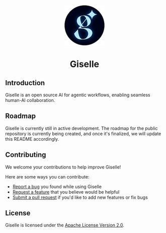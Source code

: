 <div align="center">
  <a href="https://giselles.ai">
    <picture>
      <source media="(prefers-color-scheme: dark)" srcset="./docs/assets/giselle-circular-logo.png">
      <img alt="Giselle logo" src="./docs/assets/giselle-circular-logo.png" height="128">
    </picture>
  </a>
  <h1>Giselle</h1>
</div>

## Introduction

Giselle is an open source AI for agentic workflows, enabling seamless human-AI collaboration.

## Roadmap

Giselle is currently still in active development. The roadmap for the public repository is currently being created, and once it's finalized, we will update this README accordingly.

## Contributing

We welcome your contributions to help improve Giselle!

Here are some ways you can contribute:

- [Report a bug](https://github.com/route06inc/giselle/issues/new?template=1_bug_report.yml) you found while using Giselle
- [Request a feature](https://github.com/route06inc/giselle/discussions/categories/ideas) that you believe would be helpful
- [Submit a pull request](https://github.com/route06inc/giselle/blob/main/CONTRIBUTING.md#how-to-submit-a-pull-request) if you'd like to add new features or fix bugs

## License

Giselle is licensed under the [Apache License Version 2.0](https://github.com/route06inc/giselle/blob/main/LICENSE).
